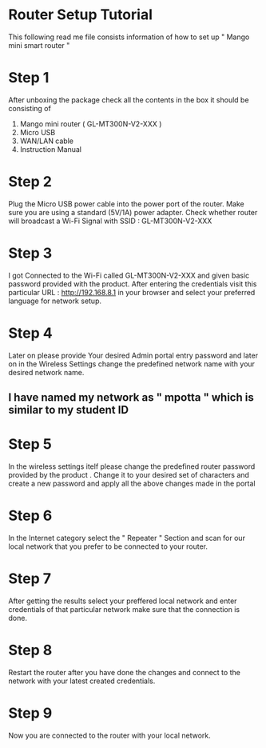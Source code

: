 # Router Setup Tutorial 

This following read me file consists information of how to set up " Mango mini smart router " 

# Step 1 

After unboxing the package check all the contents in the box it should be consisting of 

1. Mango mini router ( GL-MT300N-V2-XXX )
2. Micro USB 
3. WAN/LAN cable
4. Instruction Manual 

# Step 2 

Plug the Micro USB power cable into the power port of the router. Make sure you are using a standard (5V/1A) power adapter. Check whether router will broadcast a Wi-Fi Signal with SSID : GL-MT300N-V2-XXX

# Step 3

I got Connected to the Wi-Fi called GL-MT300N-V2-XXX and given basic password provided with the product. After entering the credentials visit this particular URL : http://192.168.8.1 in your browser and select your preferred language for network setup.

# Step 4

Later on please provide Your desired Admin portal entry password and later on in the Wireless Settings change the predefined network name with your desired network name.

## I have named my network as " mpotta " which is similar to my student ID 

# Step 5 

In the wireless settings itelf please change the predefined router password provided by the product . Change it to your desired set of characters and create a new password and apply all the above changes made in the portal 

# Step 6 

In the Internet category select the " Repeater " Section and scan for our local network that you prefer to be connected to your router.

# Step 7 

After getting the results select your preffered local network and enter credentials of that particular network make sure that the connection is done. 

# Step 8 

Restart the router after you have done the changes and connect to the network with your latest created credentials.

# Step 9 

Now you are connected to the router with your local network.





